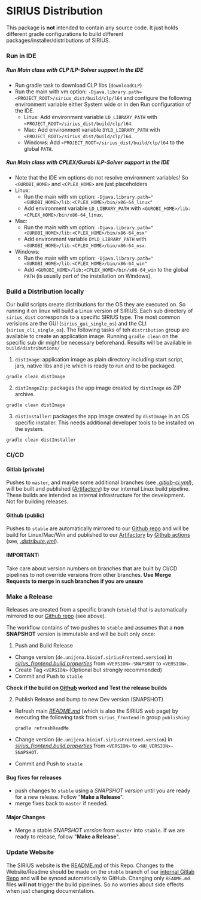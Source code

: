 # SIRIUS Distribution
This package is **not** intended to contain any source code. 
It just holds different gradle configurations to build different packages/installer/distributions of SIRIUS.

### Run in IDE 
##### Run Main class with CLP ILP-Solver support in the IDE
* Run gradle task to download CLP libs (`downloadCLP`)
* Run the main with vm option: `-Djava.library.path=<PROJECT_ROOT>/sirius_dist/build/clp/l64` and configure
  the following environment variable either System wide or in den Run configuration of the IDE.
  * Linux: Add environment variable `LD_LIBRARY_PATH` with  `<PROJECT_ROOT>/sirius_dist/build/clp/l64`.
  * Mac: Add environment variable `DYLD_LIBRARY_PATH` with  `<PROJECT_ROOT>/sirius_dist/build/clp/l64`.
  * Windows: Add `<PROJECT_ROOT>/sirius_dist/build/clp/l64` to the global `PATH`.

##### Run Main class with CPLEX/Gurobi ILP-Solver support in the IDE
* Note that the IDE vm options do not resolve environment variables! So `<GUROBI_HOME>` and `<CPLEX_HOME>` are just placeholders
* Linux:
  * Run the main with vm option: `-Djava.library.path="<GUROBI_HOME>/lib:<CPLEX_HOME>/bin/x86-64_linux"`
  * Add environment variable `LD_LIBRARY_PATH` with  `<GUROBI_HOME>/lib:<CPLEX_HOME>/bin/x86-64_linux`.
* Mac:
  * Run the main with vm option: `-Djava.library.path="<GUROBI_HOME>/lib:<CPLEX_HOME>/bin/x86-64_osx"`
  * Add environment variable `DYLD_LIBRARY_PATH` with  `<GUROBI_HOME>/lib:<CPLEX_HOME>/bin/x86-64_osx`.
* Windows:
  * Run the main with vm option: `-Djava.library.path="<GUROBI_HOME>/lib:<CPLEX_HOME>/bin/x86-64_win"`
  * Add `<GUROBI_HOME>/lib;<CPLEX_HOME>/bin/x86-64_win` to the global `PATH` (is usually part of the installation on Windows).

### Build a Distribution locally
Our build scripts create distributions for the OS they are executed on. So running it on linux will build a Linux version 
of SIRIUS. Each sub directory of `sirius_dist` corresponds to a specific SIRIUS type. The most common verisions are 
the GUI (`sirius_gui_single_os`) and the CLI (`sirius_cli_single_os`). The following tasks of teh `distribution` group 
are available to create an application image. Running `gradle clean` on the specific sub dir might be necessary beforehand.
Results will be available in `build/distributions/`

1. `distImage`:  application image as plain directory including start script, jars, native libs and jre which is ready to run 
and to be packaged.
```shell
gradle clean distImage
```   
2. `distImageZip`: packages the app image created by `distImage` as ZIP archive. 
```shell
gradle clean distImage
```

3. `distInstaller`: packages the app image created by `distImage` in an OS specific installer. This needs additional developer
tools to be installed on the system.
```shell
gradle clean distInstaller
```

### CI/CD
#### Gitlab (private)
Pushes to `master`, and maybe some additional branches (see [*.gitlab-ci.yml*](../.gitlab-ci.yml)), will be built and 
published ([Artifactory](https://bio.informatik.uni-jena.de/repository/webapp/#/artifacts/browse/tree/General/dist/de/unijena/bioinf/ms/sirius))
by our internal Linux build pipeline. These builds are intended as internal infrastructure for the development. Not for building releases.

#### Github (public)
Pushes to  `stable` are automatically mirrored to our [Github repo](https://github.com/sirius-ms/sirius/tree/stable)
and will be build for Linux/Mac/Win and published to our 
[Artifactory](https://bio.informatik.uni-jena.de/repository/webapp/#/artifacts/browse/tree/General/dist/de/unijena/bioinf/ms/sirius)
by [Github actions](https://github.com/sirius-ms/sirius/actions) (see, [*.distribute.yml*](../.github/workflows/distribute.yaml)).

#### IMPORTANT: 
Take care about version numbers on branches that are built by CI/CD pipelines to not override versions from
other branches. **Use Merge Requests to merge in such branches if you are unsure** 


### Make a Release
Releases are created from a specific branch (`stable`) that is automatically mirrored to our 
[Github repo](https://github.com/sirius-ms/sirius/tree/stable) (see above).

The workflow contains of two pushes to `stable` and assumes that a **non SNAPSHOT** version is immutable and will be built only once:

1. Push and Build Release
 * Change version (`de.unijena.bioinf.siriusFrontend.version`) in [*sirius_frontend.build.properties*](../sirius_cli/src/main/resources/sirius_frontend.build.properties)
   from `<VERSION>-SNAPSHOT` to `<VERSION>`.
 * Create Tag `<VERSION>` (Optional but strongly recommended)
 * Commit and Push to `stable`

**Check if the build on [Github](https://github.com/sirius-ms/sirius/actions) worked and Test the release builds**

2. Publish Release and bump to new Dev version (SNAPSHOT)
 * Refresh main [*README.md*](../README.md) (which is also the SIRIUS web page) by executing the following task
   from `sirius_frontend` in group `publishing`:
   ```shell
   gradle refreshReadMe
   ```
   
 * Change version (`de.unijena.bioinf.siriusFrontend.version`) in [*sirius_frontend.build.properties*](../sirius_cli/src/main/resources/sirius_frontend.build.properties)
  from `<VERSION>` to `<NU_VERSION>-SNAPSHOT`.
 * Commit and Push to `stable`


#### Bug fixes for releases
 * push changes to `stable` using a *SNAPSHOT version* until you are ready for a new release. Follow "**Make a Release**".
 * merge fixes back to `master` if needed.

#### Major Changes
 * Merge a stable *SNAPSHOT version* from `master` into `stable`. If we are ready to release, follow "**Make a Release**".


### Update Website
The SIRIUS website is the [README.md](../README.md) of this Repo.
Changes to the Website/Readme should be made on the `stable` branch of our [internal Gitlab Repo](https://git.bio.informatik.uni-jena.de/bioinf-mit/ms/sirius_frontend/-/tree/stable) 
and will be synced automatically to GitHub. Changing only `README.md` files **will not** trigger
the build pipelines. So no worries about side effects when just changing documentation.